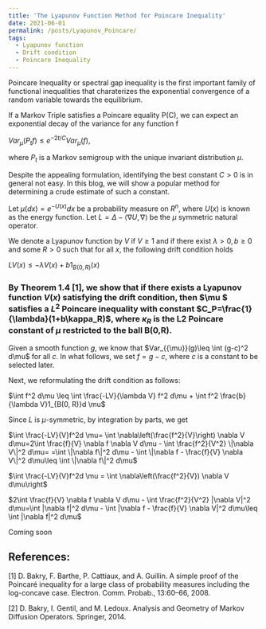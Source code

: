```yaml
---
title: 'The Lyapunov Function Method for Poincare Inequality'
date: 2021-06-01
permalink: /posts/Lyapunov_Poincare/
tags:
  - Lyapunov function
  - Drift condition
  - Poincare Inequality
---
```



Poincare Inequality or spectral gap inequality is the first important family of functional inequalities that charaterizes the exponential convergence of a random variable towards the equilibrium.

If a Markov Triple satisfies a Poincare equality P(C), we can expect an exponential decay of the variance for any function f

$Var_{\mu}(P_t f)\leq e^{-2t/C} Var_{\mu}(f)$, 

where $P_t$ is a Markov semigroup with the unique invariant distribution $\mu$.

Despite the appealing formulation, identifying the best constant $C>0$ is in general not easy. In this blog, we will show a popular method for determining a crude estimate of such a constant.



Let $\mu(dx)=e^{-U(x)}dx$ be a probability measure on $R^n$, where $U(x)$ is known as the energy function. Let $L=\Delta - \langle\nabla U, \nabla\rangle$ be the $\mu$ symmetric natural operator.


We denote a Lyapunov function by $V$ if $V\geq 1$ and if there exist $\lambda>0, b\geq 0$ and some $R > 0$ such that for all $x$, the following drift condition holds

$LV(x) ≤ -\lambda V(x) + b 1_{B(0, R)}(x)$

### By Theorem 1.4 [1], we show that if there exists a Lyapunov function $V(x)$ satisfying the drift condition, then $\mu $ satisfies a $L^2$ Poincare inequality with constant $C_P=\frac{1}{\lambda}(1+b\kappa_R)$, where $\kappa_R$ is the L2 Poincare constant of $\mu$ restricted to the ball B(0,R).



Given a smooth function $g$, we know that $Var_{\{\mu}}(g)\leq \int (g-c)^2 d\mu$ for all $c$. In what follows, we set $f=g-c$, where $c$ is a constant to be selected later.

Next, we reformulating the drift condition as follows:

$\int f^2 d\mu \leq \int \frac{-LV}{\lambda V} f^2 d\mu + \int f^2 \frac{b}{\lambda V}1_{B(0, R)}d \mu$


Since $L$ is $\mu$-symmetric, by integration by parts, we get

$\int \frac{-LV}{V}f^2d \mu= \int \nabla\left(\frac{f^2}{V}\right) \nabla V d\mu=2\int \frac{f}{V} \nabla f \nabla V d\mu  - \int \frac{f^2}{V^2} \|\nabla V\|^2 d\mu= =\int \|\nabla f\|^2 d\mu - \int \|\nabla f - \frac{f}{V} \nabla V\|^2 d\mu\leq \int \|\nabla f\|^2 d\mu$


$\int \frac{-LV}{V}f^2d \mu = \int \nabla\left(\frac{f^2}{V}) \nabla V d\mu\right$


$2\int \frac{f}{V} \nabla f \nabla V d\mu - \int \frac{f^2}{V^2} |\nabla V|^2 d\mu=\int |\nabla f|^2 d\mu - \int |\nabla f - \frac{f}{V} \nabla V|^2 d\mu\leq \int |\nabla f|^2 d\mu$

Coming soon

## References:

[1] D. Bakry, F. Barthe, P. Cattiaux, and A. Guillin. A simple proof of the Poincaré inequality for a large class of probability measures including the log-concave case. Electron. Comm. Probab., 13:60–66, 2008.

[2] D. Bakry, I. Gentil, and M. Ledoux. Analysis and Geometry of Markov Diffusion Operators. Springer, 2014.
